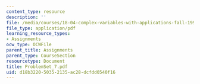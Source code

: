 ```yaml
---
content_type: resource
description: ''
file: /media/courses/18-04-complex-variables-with-applications-fall-1999/d18b322050352135ac28dcfdd0540f16_ProblemSet_7.pdf
file_type: application/pdf
learning_resource_types:
- Assignments
ocw_type: OCWFile
parent_title: Assignments
parent_type: CourseSection
resourcetype: Document
title: ProblemSet_7.pdf
uid: d18b3220-5035-2135-ac28-dcfdd0540f16
---
```

